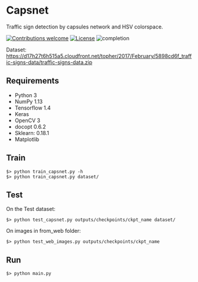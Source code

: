 # Capsnet
Traffic sign detection by capsules network and HSV colorspace.

[![Contributions welcome](https://img.shields.io/badge/contributions-welcome-brightgreen.svg?style=plastic)](CONTRIBUTING.md)
[![License](https://img.shields.io/badge/license-Apache%202.0-blue.svg?style=plastic)](https://opensource.org/licenses/Apache-2.0)
![completion](https://img.shields.io/badge/completion%20state-80%25-blue.svg?style=plastic)

Dataset: https://d17h27t6h515a5.cloudfront.net/topher/2017/February/5898cd6f_traffic-signs-data/traffic-signs-data.zip

## Requirements
- Python 3
- NumPy 1.13
- Tensorflow 1.4
- Keras
- OpenCV 3
- docopt 0.6.2
- Sklearn: 0.18.1
- Matplotlib

## Train

    $> python train_capsnet.py -h
    $> python train_capsnet.py dataset/
## Test

On the Test dataset:

    $> python test_capsnet.py outputs/checkpoints/ckpt_name dataset/ 
    
On images in from_web folder:

    $> python test_web_images.py outputs/checkpoints/ckpt_name
    
## Run

    $> python main.py
